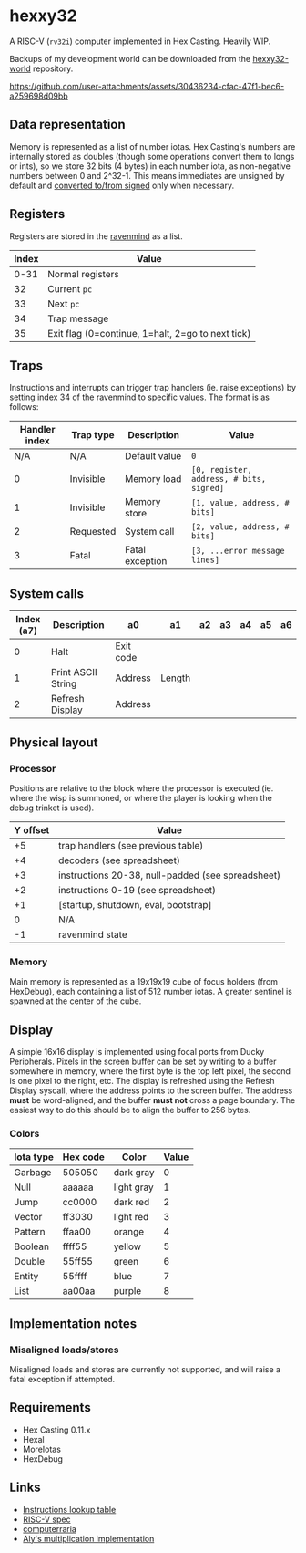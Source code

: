 # hexxy32

A RISC-V (`rv32i`) computer implemented in Hex Casting. Heavily WIP.

Backups of my development world can be downloaded from the [hexxy32-world](https://github.com/object-Object/hexxy32-world) repository.

https://github.com/user-attachments/assets/30436234-cfac-47f1-bec6-a259698d09bb

## Data representation

Memory is represented as a list of number iotas. Hex Casting's numbers are internally stored as doubles (though some operations convert them to longs or ints), so we store 32 bits (4 bytes) in each number iota, as non-negative numbers between 0 and 2^32-1. This means immediates are unsigned by default and [converted to/from signed](https://stackoverflow.com/a/62328202) only when necessary.

## Registers

Registers are stored in the [ravenmind](https://hexcasting.hexxy.media/v/0.11.1-7/1.0/en_us/#patterns/readwrite@hexcasting:local) as a list.

| Index | Value                                             |
| ----- | ------------------------------------------------- |
| 0-31  | Normal registers                                  |
| 32    | Current `pc`                                      |
| 33    | Next `pc`                                         |
| 34    | Trap message                                      |
| 35    | Exit flag (0=continue, 1=halt, 2=go to next tick) |

## Traps

Instructions and interrupts can trigger trap handlers (ie. raise exceptions) by setting index 34 of the ravenmind to specific values. The format is as follows:

| Handler index | Trap type | Description     | Value                                    |
| ------------- | --------- | --------------- | ---------------------------------------- |
| N/A           | N/A       | Default value   | `0`                                      |
| 0             | Invisible | Memory load     | `[0, register, address, # bits, signed]` |
| 1             | Invisible | Memory store    | `[1, value, address, # bits]`            |
| 2             | Requested | System call     | `[2, value, address, # bits]`            |
| 3             | Fatal     | Fatal exception | `[3, ...error message lines]`            |

## System calls

| Index (a7) | Description        | a0        | a1     | a2  | a3  | a4  | a5  | a6  |
| ---------- | ------------------ | --------- | ------ | --- | --- | --- | --- | --- |
| 0          | Halt               | Exit code |        |     |     |     |     |     |
| 1          | Print ASCII String | Address   | Length |     |     |     |     |     |
| 2          | Refresh Display    | Address   |        |     |     |     |     |     |

## Physical layout

### Processor

Positions are relative to the block where the processor is executed (ie. where the wisp is summoned, or where the player is looking when the debug trinket is used).

| Y offset | Value                                             |
| -------- | ------------------------------------------------- |
| +5       | trap handlers (see previous table)                |
| +4       | decoders (see spreadsheet)                        |
| +3       | instructions 20-38, null-padded (see spreadsheet) |
| +2       | instructions 0-19 (see spreadsheet)               |
| +1       | [startup, shutdown, eval, bootstrap]              |
| 0        | N/A                                               |
| -1       | ravenmind state                                   |

### Memory

Main memory is represented as a 19x19x19 cube of focus holders (from HexDebug), each containing a list of 512 number iotas. A greater sentinel is spawned at the center of the cube.

## Display

A simple 16x16 display is implemented using focal ports from Ducky Peripherals. Pixels in the screen buffer can be set by writing to a buffer somewhere in memory, where the first byte is the top left pixel, the second is one pixel to the right, etc. The display is refreshed using the Refresh Display syscall, where the address points to the screen buffer. The address **must** be word-aligned, and the buffer **must not** cross a page boundary. The easiest way to do this should be to align the buffer to 256 bytes.

### Colors

| Iota type | Hex code | Color      | Value |
| --------- | -------- | ---------- | ----- |
| Garbage   | 505050   | dark gray  | 0     |
| Null      | aaaaaa   | light gray | 1     |
| Jump      | cc0000   | dark red   | 2     |
| Vector    | ff3030   | light red  | 3     |
| Pattern   | ffaa00   | orange     | 4     |
| Boolean   | ffff55   | yellow     | 5     |
| Double    | 55ff55   | green      | 6     |
| Entity    | 55ffff   | blue       | 7     |
| List      | aa00aa   | purple     | 8     |

## Implementation notes

### Misaligned loads/stores

Misaligned loads and stores are currently not supported, and will raise a fatal exception if attempted.

## Requirements

- Hex Casting 0.11.x
- Hexal
- MoreIotas
- HexDebug

## Links

- [Instructions lookup table](https://docs.google.com/spreadsheets/d/1i21hN2jmQvABMubGRTGIojoAtegI30-cbB2LlNZ8S3Y/edit?usp=sharing)
- [RISC-V spec](https://drive.google.com/file/d/1s0lZxUZaa7eV_O0_WsZzaurFLLww7ou5/view?usp=drive_link)
- [computerraria](https://github.com/misprit7/computerraria)
- [Aly's multiplication implementation](https://discord.com/channels/936370934292549712/986383249456644166/1199843847572836452)
